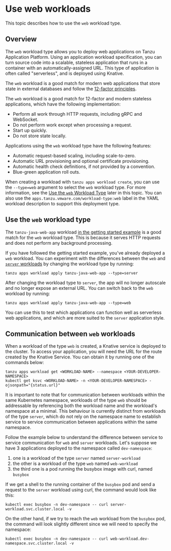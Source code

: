# Use web workloads

This topic describes how to use the `web` workload type.

## <a id="overview"></a>Overview

The `web` workload type allows you to deploy web applications on Tanzu Application Platform.
Using an application workload specification, you can turn source code into a scalable, stateless
application that runs in a container with an automatically-assigned URL.
This type of application is often called "serverless", and is deployed using Knative.

The `web` workload is a good match for modern web applications that store state in external databases
and follow the [12-factor principles](https://12factor.net).

The `web` workload is a good match for 12-factor and modern stateless applications,
which have the following implementation:

* Perform all work through HTTP requests, including gRPC and WebSocket.
* Do not perform work except when processing a request.
* Start up quickly.
* Do not store state locally.

Applications using the `web` workload type have the following features:

* Automatic request-based scaling, including scale-to-zero.
* Automatic URL provisioning and optional certificate provisioning.
* Automatic health check definitions, if not provided by a convention.
* Blue-green application roll outs.

When creating a workload with `tanzu apps workload create`, you can use the
`--type=web` argument to select the `web` workload type.
For more information, see the [Use the `web` Workload Type](#using) later in this topic.
You can also use the `apps.tanzu.vmware.com/workload-type:web` label in the
YAML workload description to support this deployment type.

## <a id="using"></a> Use the `web` workload type

The `tanzu-java-web-app` workload [in the getting started example](../getting-started/deploy-first-app.md)
is a good match for the `web` workload type.
This is because it serves HTTP requests and does not perform any background processing.

If you have followed the getting started example, you've already deployed a `web` workload.
You can experiment with the differences between the `web` and [`server` workloads](./server.md)
by changing the workload type by running:

```console
tanzu apps workload apply tanzu-java-web-app --type=server
```

After changing the workload type to `server`, the app will no longer autoscale and
no longer expose an external URL.
You can switch back to the `web` workload by running:

```console
tanzu apps workload apply tanzu-java-web-app --type=web
```

You can use this to test which applications can function well as serverless web applications,
and which are more suited to the `server` application style.

## <a id="using"></a> Communication between `web` workloads

When a workload of the type `web` is created, a Knative service is deployed to the cluster. To access your application,
you will need the URL for the route created by the Knative Service. You can obtain it by running one of the commands below:

```console
tanzu apps workload get <WORKLOAD-NAME> --namespace <YOUR-DEVELOPER-NAMESPACE>
kubectl get ksvc <WORKLOAD-NAME> -n <YOUR-DEVELOPER-NAMESPACE> -ojsonpath="{status.url}"
```

It is important to note that for communication between workloads within the same Kubernetes namespace, workloads of the type
`web` should be addressable by referencing both the workload name and the workload's namespace at a minimal. This behaviour is
currently distinct from workloads of the type `server`, which do not rely on the namespace name to establish service to service
communication between applications within the same namespace.

Follow the example below to understand the difference between service to service communication for `web` and `server`
workloads. Let's suppose we have 3 applications deployed to the namespace called `dev-namespace`:
1. one is a workload of the type `server` named `server-workload`
2. the other is a workload of the type `web` named `web-workload`
3. the third one is a pod running the busybox image with curl, named `busybox`

If we get a shell to the running container of the `busybox` pod and send a request to the `server` workload using curl, the
command would look like this:

```console
kubectl exec busybox -n dev-namespace -- curl server-workload.svc.cluster.local -v
```

On the other hand, if we try to reach the `web` workload from the `busybox` pod, the command will look slightly
different since we will need to specify the namespace:

```console
kubectl exec busybox -n dev-namespace -- curl web-workload.dev-namespace.svc.cluster.local -v
```

